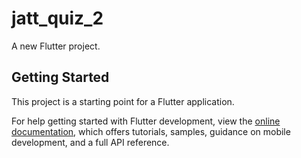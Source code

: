 # jatt_quiz_2

A new Flutter project.

## Getting Started

This project is a starting point for a Flutter application.

For help getting started with Flutter development, view the
[online documentation](https://docs.flutter.dev/), which offers tutorials,
samples, guidance on mobile development, and a full API reference.
